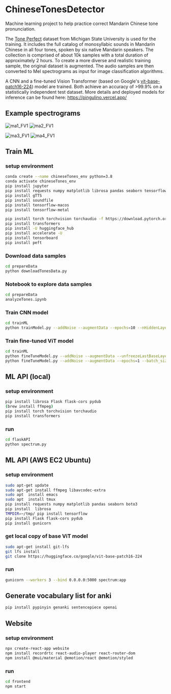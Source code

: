 # ChineseTonesDetector

Machine learning project to help practice correct Mandarin Chinese tone pronunciation.

The [Tone Perfect](https://tone.lib.msu.edu/)
 dataset from Michigan State University is used for the training.
It includes the full catalog of monosyllabic sounds in Mandarin Chinese in all four tones, spoken by six native Mandarin speakers.
The collection is comprised of about 10k samples with a total duration of approximately 2 hours.
To create a more diverse and realistic training sample, the original dataset is augmented.
The audio samples are then converted to Mel spectrograms as input for image classification algorithms. 

A CNN and a fine-tuned Vision Transformer (based on Google's [vit-base-patch16-224](https://huggingface.co/google/vit-base-patch16-224)) model are trained.
Both achieve an accuracy of >99.9% on a statistically independent test dataset.
More details and deployed models for inference can be found here: https://pingulino.vercel.app/

## Example spectrograms

![ma1_FV1](https://github.com/phdargen/chineseTonesDetector/assets/29732335/e3906d99-6bf0-4e13-9c80-70fadc1d3238)
![ma2_FV1](https://github.com/phdargen/chineseTonesDetector/assets/29732335/9cd972f7-3ca1-4ecb-9830-cd00264e1940)

![ma3_FV1](https://github.com/phdargen/chineseTonesDetector/assets/29732335/64657bdf-9dbc-424b-925b-c85bca40dca1)
![ma4_FV1](https://github.com/phdargen/chineseTonesDetector/assets/29732335/5c210d00-b805-4a6d-a767-519ad09d93d8)

## Train ML

### setup environment
```sh
conda create --name chineseTones_env python=3.8
conda activate chineseTones_env
pip install jupyter 
pip install requests numpy matplotlib librosa pandas seaborn tensorflow boto3
pip install gTTS
pip install soundfile
pip install tensorflow-macos
pip install tensorflow-metal

pip install torch torchvision torchaudio -f https://download.pytorch.org/whl/nightly/cpu/torch_nightly.html
pip install transformers
pip install -U huggingface_hub
pip install accelerate -U
pip install tensorboard
pip install peft
```

### Download data samples
```sh
cd prepareData
python downloadTonesData.py
```

### Notebook to explore data samples
```sh
cd prepareData
analyzeTones.ipynb
```

### Train CNN model
```sh
cd trainML
python trainModel.py --addNoise --augmentData --epochs=10 --nHiddenLayers=3 --image_resolution=128 --batch_size=64 --modelName=tfModelTones_v8
```

### Train fine-tuned ViT model
```sh
cd trainML
python fineTuneModel.py --addNoise --augmentData --unfreezeLastBaseLayer --epochs=10 --batch_size=64 --modelName=fineTunedModelTones_v1
python fineTuneModel.py --addNoise --augmentData --epochs=1 --batch_size=64 --modelName=fineTunedModelTonesLora_v1 --applyLora
```

## ML API (local)

### setup environment
```sh
pip install librosa Flask flask-cors pydub
(brew install ffmpeg)
pip install torch torchvision torchaudio
pip install transformers
```

### run
```sh
cd flaskAPI
python spectrum.py
```

## ML API (AWS EC2 Ubuntu)

### setup environment
```sh
sudo apt-get update
sudo apt-get install ffmpeg libavcodec-extra
sudo apt  install emacs
sudo apt  install tmux
pip install requests numpy matplotlib pandas seaborn boto3
pip install  librosa
TMPDIR=~/tmp/ pip install tensorflow
pip install Flask flask-cors pydub
pip install gunicorn
```
### get local copy of base ViT model
```sh
sudo apt-get install git-lfs
git lfs install
git clone https://huggingface.co/google/vit-base-patch16-224
```

### run
```sh
gunicorn --workers 3 --bind 0.0.0.0:5000 spectrum:app
```

## Generate vocabulary list for anki
```sh
pip install pypinyin genanki sentencepiece openai
```


## Website

### setup environment
```sh
npx create-react-app website
npm install recordrtc react-audio-player react-router-dom
npm install @mui/material @emotion/react @emotion/styled
```

### run
```sh
cd frontend
npm start
```



